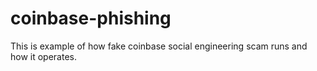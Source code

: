 # coinbase-phishing
This is example of how fake coinbase social engineering scam runs and how it operates.

